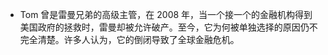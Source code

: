 * Tom 曾是雷曼兄弟的高级主管，在 2008 年，当一个接一个的金融机构得到美国政府的拯救时，雷曼却被允许破产。至今，它为何被单独选择的原因仍不完全清楚。许多人认为，它的倒闭导致了全球金融危机。
